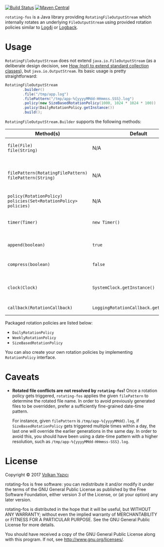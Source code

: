[![Build Status](https://secure.travis-ci.org/vy/rotating-fos.svg)](http://travis-ci.org/vy/rotating-fos)
[![Maven Central](https://img.shields.io/maven-central/v/com.vlkan.rfos/rotating-fos.svg)](https://search.maven.org/#search%7Cga%7C1%7Cg%3A%22com.vlkan.rfos%22)

`rotating-fos` is a Java library providing `RotatingFileOutputStream` which
internally rotates an underlying `FileOutputStream` using provided rotation
policies similar to [Log4j](https://logging.apache.org/log4j/) or
[Logback](https://logback.qos.ch/).

# Usage

`RotatingFileOutputStream` does not extend `java.io.FileOutputStream` (as a
deliberate design decision, see [How (not) to extend standard collection
classes](https://javachannel.org/posts/how-not-to-extend-standard-collection-classes/)),
but `java.io.OutputStream`. Its basic usage is pretty straightforward:

```java
RotatingFileOutputStream
        .builder()
        .file("/tmp/app.log")
        .filePattern("/tmp/app-%{yyyyMMdd-HHmmss.SSS}.log")
        .policy(new SizeBasedRotationPolicy(1000, 1024 * 1024 * 100))
        .policy(DailyRotationPolicy.getInstance())
        .build();
```

`RotatingFileOutputStream.Builder` supports the following methods:

| Method(s) | Default | Description |
| --------- | ------- | ----------- |
| `file(File)`<br/>`file(String)` | N/A | file accessed (e.g., `/tmp/app.log`) |
| `filePattern(RotatingFilePattern)`<br/>`filePattern(String)`| N/A | rotated file pattern (e.g., `/tmp/app-%{yyyyMMdd-HHmmss-SSS}.log`) |
| `policy(RotationPolicy)`<br/>`policies(Set<RotationPolicy> policies)` | N/A | rotation policies |
| `timer(Timer)` | `new Timer()` | timer to be used for scheduling policies |
| `append(boolean)` | `true` | append while opening the `file` |
| `compress(boolean)` | `false` | GZIP compression after rotation |
| `clock(Clock)` | `SystemClock.getInstance()` | clock to be used for retrieving date and time |
| `callback(RotationCallback)` | `LoggingRotationCallback.getInstance()` | rotation callback |

Packaged rotation policies are listed below:

- `DailyRotationPolicy`
- `WeeklyRotationPolicy`
- `SizeBasedRotationPolicy`

You can also create your own rotation policies by implementing
`RotationPolicy` interface.

# Caveats

- **Rotated file conflicts are not resolved by `rotating-fos`!** Once a
  rotation policy gets triggered, `rotating-fos` applies the given
  `filePattern` to determine the rotated file name. In order to avoid
  previously generated files to be overridden, prefer a sufficiently
  fine-grained date-time pattern.

  For instance, given `filePattern` is `/tmp/app-%{yyyyMMdd}.log`, if
  `SizeBasedRotationPolicy` gets triggered multiple times within a day,
  the last one will override the earlier generations in the same day.
  In order to avoid this, you should have been using a date-time pattern
  with a higher resolution, such as `/tmp/app-%{yyyyMMdd-HHmmss-SSS}.log`.

# License

Copyright &copy; 2017 [Volkan Yazıcı](http://vlkan.com/)

rotating-fos is free software: you can redistribute it and/or modify it under
the terms of the GNU General Public License as published by the Free Software
Foundation, either version 3 of the License, or (at your option) any later
version.

rotating-fos is distributed in the hope that it will be useful, but WITHOUT ANY
WARRANTY; without even the implied warranty of MERCHANTABILITY or FITNESS FOR A
PARTICULAR PURPOSE. See the GNU General Public License for more details.

You should have received a copy of the GNU General Public License along with
this program. If not, see http://www.gnu.org/licenses/.
